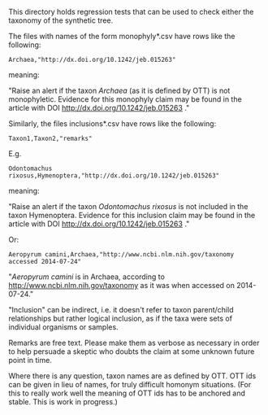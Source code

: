 This directory holds regression tests that can be used to check either
the taxonomy of the synthetic tree.

The files with names of the form monophyly*.csv have rows like the
following:

    Archaea,"http://dx.doi.org/10.1242/jeb.015263"

meaning:

"Raise an alert if the taxon _Archaea_ (as it is defined by OTT) is
not monophyletic.  Evidence for this monophyly claim may be found in
the article with DOI http://dx.doi.org/10.1242/jeb.015263 ."

Similarly, the files inclusions*.csv have rows like the following:

    Taxon1,Taxon2,"remarks"

E.g.

    Odontomachus rixosus,Hymenoptera,"http://dx.doi.org/10.1242/jeb.015263"

meaning:

"Raise an alert if the taxon _Odontomachus rixosus_ is not included in
the taxon Hymenoptera.  Evidence for this inclusion claim may be found
in the article with DOI http://dx.doi.org/10.1242/jeb.015263 ."

Or:

    Aeropyrum camini,Archaea,"http://www.ncbi.nlm.nih.gov/taxonomy accessed 2014-07-24"

"_Aeropyrum camini_ is in Archaea, according to
http://www.ncbi.nlm.nih.gov/taxonomy as it was when accessed on
2014-07-24."

"Inclusion" can be indirect, i.e. it doesn't refer to taxon
parent/child relationships but rather logical inclusion, as if the
taxa were sets of individual organisms or samples.

Remarks are free text.  Please make them as verbose as necessary in
order to help persuade a skeptic who doubts the claim at some unknown
future point in time.

Where there is any question, taxon names are as defined by OTT.  OTT
ids can be given in lieu of names, for truly difficult homonym
situations.  (For this to really work well the meaning of OTT ids has
to be anchored and stable. This is work in progress.)
